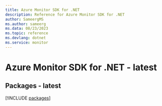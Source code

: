 ```yaml
---
title: Azure Monitor SDK for .NET
description: Reference for Azure Monitor SDK for .NET
author: SameergMS
ms.author: sameerg
ms.data: 08/23/2023
ms.topic: reference
ms.devlang: dotnet
ms.service: monitor
---
```

# Azure Monitor SDK for .NET - latest
## Packages - latest
[!INCLUDE [packages](monitor-index.md)]